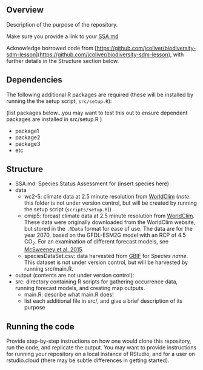 ## Overview
Description of the purpose of the repository.

Make sure you provide a link to your [SSA.md](SSA.md)

Acknowledge borrowed code from  [https://github.com/jcoliver/biodiversity-sdm-lesson](https://github.com/jcoliver/biodiversity-sdm-lesson), with further details in the Structure section below.

## Dependencies
The following additional R packages are required (these will be installed by running the the setup script, `src/setup.R`):

(list packages below...you may want to test this out to ensure dependent packages are installed in src/setup.R )

+ package1
+ package2
+ package3
+ etc

## Structure
+ SSA.md: Species Status Assessment for (insert species here)
+ data
  + wc2-5: climate data at 2.5 minute resolution from [WorldClim](http://www.worldclim.org) (_note_: this folder is not under version control, but will be created by running the setup script (`scripts/setup.R`))
  + cmip5: forcast climate data at 2.5 minute resolution from [WorldClim](http://www.worldclim.org). These data were originally downloaded from the WorldClim website, but stored in the `.RData` format for ease of use. The data are for the year 2070, based on the GFDL-ESM2G model with an RCP of 4.5 CO<sub>2</sub>. For an examination of different forecast models, see [McSweeney et al. 2015](https://link.springer.com/article/10.1007/s00382-014-2418-8).
  + speciesDataSet.csv: data harvested from [GBIF](https://www.gbif.org/) for _Species name_. This dataset is not under version control, but will be harvested by running src/main.R.
+ output (contents are not under version control): 
+ src: directory containing R scripts for gathering occurrence data, running forecast models, and creating map outputs.
  + main.R: describe what main.R does!
  + list each additional file in src/, and give a brief description of its purpose 

## Running the code
Provide step-by-step instructions on how one would clone this repository, run the code, and replicate the output. You may want to provide instructions for running your repository on a local instance of RStudio, and for a user on rstudio.cloud (there may be subtle differences in getting started).